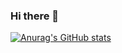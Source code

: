 ### Hi there 👋

[![Anurag's GitHub stats](https://github-readme-stats.vercel.app/api?username=yiyuanliu)](https://github.com/anuraghazra/github-readme-stats)


<!--
**yiyuanliu/yiyuanliu** is a ✨ _special_ ✨ repository because its `README.md` (this file) appears on your GitHub profile.

Here are some ideas to get you started:

- 🔭 I’m currently working on ...
- 🌱 I’m currently learning ...
- 👯 I’m looking to collaborate on ...
- 🤔 I’m looking for help with ...
- 💬 Ask me about ...
- 📫 How to reach me: ...
- 😄 Pronouns: ...
- ⚡ Fun fact: ...
-->
